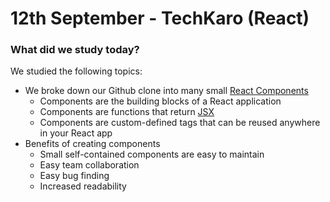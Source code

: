 # 12th September - TechKaro (React)

### What did we study today?
We studied the following topics:
- We broke down our Github clone into many small [React Components](https://reactjs.org/docs/components-and-props.html)
  - Components are the building blocks of a React application
  - Components are functions that return [JSX](https://reactjs.org/docs/introducing-jsx.html)
  - Components are custom-defined tags that can be reused anywhere in your React app
- Benefits of creating components
  - Small self-contained components are easy to maintain
  - Easy team collaboration
  - Easy bug finding
  - Increased readability